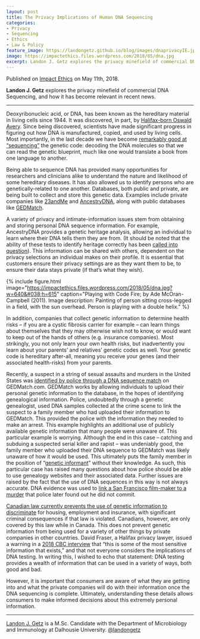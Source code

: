 ```yaml
---
layout: post
title: The Privacy Implications of Human DNA Sequencing
categories:
- Privacy
- Sequencing
- Ethics
- Law & Policy
feature_image: https://landongetz.github.io/blog/images/dnaprivacyIE.jpg
image: https://impactethics.files.wordpress.com/2018/05/dna.jpg
excerpt: Landon J. Getz explores the privacy minefield of commercial DNA Sequencing, and how it has become relevant in recent news.
---
```

Published on <a href="www.impactethics.ca/" target="_blank">Impact Ethics</a> on May 11th, 2018.

<b>Landon J. Getz</b> explores the privacy minefield of commercial DNA Sequencing, and how it has become relevant in recent news.

<hr>

Deoxyribonucleic acid, or DNA, has been known as the hereditary material in living cells since 1944. It was discovered, in part, by <a href="https://www.britannica.com/biography/Oswald-Avery" target="_blank" rel="noopener">Halifax-born Oswald Avery</a>. Since being discovered, scientists have made significant progress in figuring out how DNA is manufactured, copied, and used by living cells. Most importantly, in the last decade we have become <a href="https://www.genome.gov/27541954/dna-sequencing-costs-data/" target="_blank" rel="noopener">remarkably good at “sequencing”</a> the genetic code: decoding the DNA molecules so that we can read the genetic blueprint, much like one would translate a book from one language to another.

Being able to sequence DNA has provided many opportunities for researchers and clinicians alike to understand the nature and likelihood of some hereditary diseases. It has also allowed us to identify persons who are genetically-related to one another. Databases, both public and private, are being built to collect and store this genetic data. Examples include private companies like <a href="https://www.23andme.com/" target="_blank" rel="noopener">23andMe</a> and <a href="https://www.ancestry.ca/" target="_blank" rel="noopener">AncestryDNA</a>, along with public databases like <a href="https://www.gedmatch.com/" target="_blank" rel="noopener">GEDMatch</a>.

A variety of privacy and intimate-information issues stem from obtaining and storing personal DNA sequence information. For example, AncestryDNA provides a genetic heritage analysis, allowing an individual to learn where their DNA tells them they are from. (It should be noted that the ability of these tests to identify heritage correctly has been <a href="https://gizmodo.com/how-dna-testing-botched-my-familys-heritage-and-probab-1820932637" target="_blank" rel="noopener">called into question</a>). This information can be shared with others, dependent on the privacy selections an individual makes on their profile. It is essential that customers ensure their privacy settings are as they want them to be, to ensure their data stays private (if that’s what they wish).

{% include figure.html image="https://impactethics.files.wordpress.com/2018/05/dna.jpg?w=640&#038;h=615" caption="Playing with Code Fire; by Ade McOran-Campbell (2011). Image description: Painting of person sitting cross-legged in a field, with the sun overhead. Person is playing with a double helix." %}

In addition, companies that collect genetic information to determine health risks – if you are a cystic fibrosis carrier for example – can learn things about themselves that they may otherwise wish not to know, or would want to keep out of the hands of others (e.g. insurance companies). Most strikingly, you not only learn your own health risks, but inadvertently you learn about your parents’ and relatives’ genetic codes as well. Your genetic code is hereditary after-all, meaning you receive your genes (and their associated health-risks) from your parents.

Recently, a suspect in a string of sexual assaults and murders in the United States was <a href="https://www.theatlantic.com/science/archive/2018/04/golden-state-killer-east-area-rapist-dna-genealogy/559070/" target="_blank" rel="noopener">identified by police through a DNA sequence match</a> on GEDMatch.com. GEDMatch works by allowing individuals to upload their personal genetic information to the database, in the hopes of identifying genealogical information. Police, undoubtedly through a genetic genealogist, used DNA samples collected at the crime scene to link the suspect to a family member who had uploaded their information to GEDMatch. This provided the police with the information they needed to make an arrest. This example highlights an additional use of publicly available genetic information that many people were unaware of. This particular example is worrying. Although the end in this case – catching and subduing a suspected serial killer and rapist – was undeniably good, the family member who uploaded their DNA sequence to GEDMatch was likely unaware of how it would be used. This ultimately puts the family member in the position of “<a href="http://www.washingtonpost.com/wp-dyn/content/article/2008/04/20/AR2008042002388.html" target="_blank" rel="noopener">genetic informant</a>” without their knowledge. As such, this particular case has raised many questions about how police should be able to use genealogy websites and their associated data. Further issues are raised by the fact that the use of DNA sequences in this way is not always accurate. DNA evidence was used to <a href="http://www.theadvocate.com/new_orleans/news/article_1b3a3f96-d574-59e0-9c6a-c3c7c0d2f166.html" target="_blank" rel="noopener">link a San Francisco film-maker to a murder</a> that police later found out he did not commit.

<a href="http://www.sciencemag.org/news/2017/03/canada-s-new-genetic-privacy-law-causing-huge-headaches-justin-trudeau" target="_blank" rel="noopener">Canadian law currently prevents the use of genetic information to discriminate</a> for housing, employment and insurance, with significant criminal consequences if that law is violated. Canadians, however, are only covered by this law while in Canada. This does not prevent genetic information from being used for a variety of other things by private companies in other countries. David Fraser, a Halifax privacy lawyer, issued a warning in a <a href="http://www.cbc.ca/news/canada/nova-scotia/dna-testing-privacy-terms-and-conditions-1.4508488" target="_blank" rel="noopener">2018 CBC interview</a> that “this is some of the most sensitive information that exists,” and that not everyone considers the implications of DNA testing. In writing this, I wished to echo that statement: DNA testing provides a wealth of information that can be used in a variety of ways, both good and bad.

However, it is important that consumers are aware of what they are getting into and what the private companies will do with their information once the DNA sequencing is complete. Ultimately, understanding these details allows consumers to make informed decisions about this extremely personal information.
<hr>
<a href="http://www.landongetz.com/" target="_blank" rel="noopener">Landon J. Getz</a> is a M.Sc. Candidate with the Department of Microbiology and Immunology at Dalhousie University. <a href="https://twitter.com/LandonGetz" target="_blank" rel="noopener">@landongetz</a>
